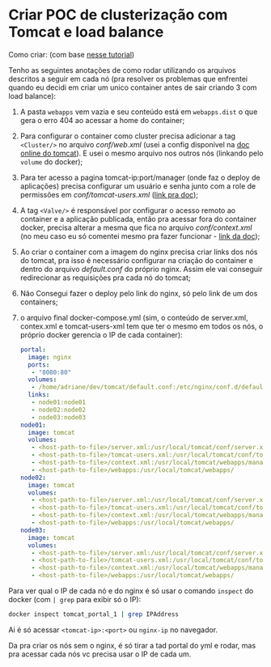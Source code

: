 # Criar POC de clusterização com Tomcat e load balance

Como criar: (com base [nesse tutorial](https://www.ramkitech.com/2015/10/docker-tomcat-clustering.html))

Tenho as seguintes anotações de como rodar utilizando os  arquivos descritos a seguir em cada nó (pra resolver os problemas que enfrentei quando eu decidi em criar um unico container antes de sair criando 3 com load balance):

1. A pasta `webapps` vem vazia e seu conteúdo está em `webapps.dist` o que gera o erro 404 ao acessar a home do container;
2. Para configurar o container como cluster precisa adicionar a tag `<Cluster/>` no arquivo *conf/web.xml* (usei a config disponível na [doc online do tomcat](https://tomcat.apache.org/tomcat-9.0-doc/cluster-howto.html)). E usei o mesmo arquivo nos outros nós (linkando pelo `volume` do docker);
3. Para ter acesso a pagina tomcat-ip:port/manager (onde faz o deploy de aplicações) precisa configurar um usuário e senha junto com a role de permissões em *conf/tomcat-users.xml* ([link pra doc](https://tomcat.apache.org/tomcat-9.0-doc/manager-howto.html));
4. A tag `<Valve/>`  é responsável por configurar o acesso remoto ao container e a aplicação publicada, então pra acessar fora do container docker, precisa alterar a mesma que fica no arquivo *conf/context.xml* (no meu caso eu só comentei mesmo pra fazer funcionar - [link da doc](https://tomcat.apache.org/tomcat-9.0-doc/config/valve.html#Remote_Address_Valve));
5. Ao criar o container com a imagem do nginx precisa criar links dos nós do tomcat, pra isso é necessário configurar na criação do container e dentro do arquivo *default.conf* do próprio nginx. Assim ele vai conseguir redirecionar as requisições pra cada nó do tomcat;
6. Não Consegui fazer o deploy pelo link do nginx, só pelo link de um dos containers;
7. o arquivo final docker-compose.yml (sim, o conteúdo de server.xml, contex.xml e tomcat-users-xml tem que ter o mesmo em todos os nós, o próprio docker gerencia o IP de cada container):
    
    ```yaml
    portal:
      image: nginx
      ports:
       - "8080:80"
      volumes:
       - /home/adriane/dev/tomcat/default.conf:/etc/nginx/conf.d/default.conf
      links:
       - node01:node01
       - node02:node02
       - node03:node03
    node01:
      image: tomcat
      volumes:
       - <host-path-to-file>/server.xml:/usr/local/tomcat/conf/server.xml
       - <host-path-to-file>/tomcat-users.xml:/usr/local/tomcat/conf/tomcat-users.xml
       - <host-path-to-file>/context.xml:/usr/local/tomcat/webapps/manager/META-INF/context.xml
       - <host-path-to-file>/webapps:/usr/local/tomcat/webapps/
    node02:
      image: tomcat
      volumes:
       - <host-path-to-file>/server.xml:/usr/local/tomcat/conf/server.xml
       - <host-path-to-file>/tomcat-users.xml:/usr/local/tomcat/conf/tomcat-users.xml
       - <host-path-to-file>/context.xml:/usr/local/tomcat/webapps/manager/META-INF/context.xml
       - <host-path-to-file>/webapps:/usr/local/tomcat/webapps/
    node03:
      image: tomcat
      volumes:
       - <host-path-to-file>/server.xml:/usr/local/tomcat/conf/server.xml
       - <host-path-to-file>/tomcat-users.xml:/usr/local/tomcat/conf/tomcat-users.xml
       - <host-path-to-file>/context.xml:/usr/local/tomcat/webapps/manager/META-INF/context.xml
       - <host-path-to-file>/webapps:/usr/local/tomcat/webapps/
    ```
    

Para ver qual o IP de cada nó e do nginx é só usar o comando `inspect` do docker (com `| grep` para exibir só o IP):

```bash
docker inspect tomcat_portal_1 | grep IPAddress
```

Ai é só acessar `<tomcat-ip>:<port>` ou `nginx-ip`  no navegador.

Da pra criar os nós sem o nginx, é só tirar a tad portal do yml e rodar, mas pra acessar cada nós vc precisa usar o IP de cada um.
